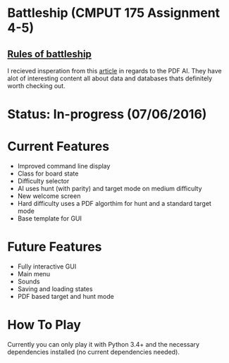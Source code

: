 # Battleship (CMPUT 175 Assignment 4-5)
  [Rules of battleship](https://en.wikipedia.org/wiki/Battleship_(game)#Description)
  ---
  I recieved insperation from this [article](http://www.datagenetics.com/blog/december32011/) in regards to the PDF AI. They have alot of interesting content all about data and databases thats definitely worth checking out. 
  
# Status: In-progress (07/06/2016)

# Current Features
- Improved command line display
- Class for board state
- Difficulty selector
- AI uses hunt (with parity) and target mode on medium difficulty
- New welcome screen
- Hard difficulty uses a PDF algorthim for hunt and a standard target mode
- Base template for GUI

# Future Features
- Fully interactive GUI
- Main menu
- Sounds
- Saving and loading states
- PDF based target and hunt mode

# How To Play

Currently you can only play it with Python 3.4+ and the necessary dependencies installed (no current dependencies needed).
